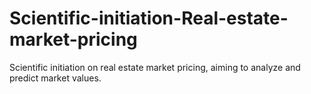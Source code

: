 # Scientific-initiation-Real-estate-market-pricing
Scientific initiation on real estate market pricing, aiming to analyze and predict market values.
